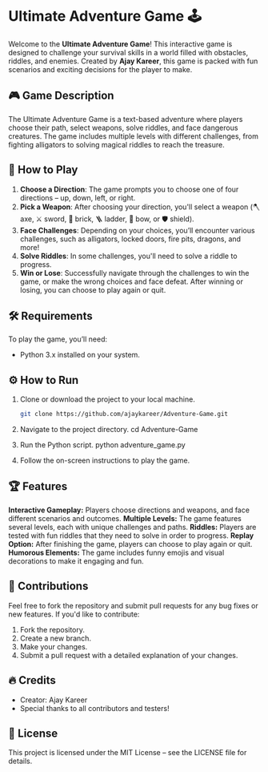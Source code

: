 # Ultimate Adventure Game 🕹️

Welcome to the **Ultimate Adventure Game**! This interactive game is designed to challenge your survival skills in a world filled with obstacles, riddles, and enemies. Created by **Ajay Kareer**, this game is packed with fun scenarios and exciting decisions for the player to make.

## 🎮 Game Description

The Ultimate Adventure Game is a text-based adventure where players choose their path, select weapons, solve riddles, and face dangerous creatures. The game includes multiple levels with different challenges, from fighting alligators to solving magical riddles to reach the treasure.

## 🚀 How to Play

1. **Choose a Direction**: The game prompts you to choose one of four directions – up, down, left, or right.
2. **Pick a Weapon**: After choosing your direction, you'll select a weapon (🪓 axe, ⚔️ sword, 🧱 brick, 🪜 ladder, 🏹 bow, or 🛡️ shield).
3. **Face Challenges**: Depending on your choices, you’ll encounter various challenges, such as alligators, locked doors, fire pits, dragons, and more!
4. **Solve Riddles**: In some challenges, you'll need to solve a riddle to progress.
5. **Win or Lose**: Successfully navigate through the challenges to win the game, or make the wrong choices and face defeat. After winning or losing, you can choose to play again or quit.

## 🛠️ Requirements

To play the game, you’ll need:

- Python 3.x installed on your system.

## ⚙️ How to Run

1. Clone or download the project to your local machine.
   
   ```bash
   git clone https://github.com/ajaykareer/Adventure-Game.git

2. Navigate to the project directory.
    cd Adventure-Game

3. Run the Python script.
    python adventure_game.py

4. Follow the on-screen instructions to play the game.

## 🏆 Features
**Interactive Gameplay:** Players choose directions and weapons, and face different scenarios and outcomes.
**Multiple Levels:** The game features several levels, each with unique challenges and paths.
**Riddles:** Players are tested with fun riddles that they need to solve in order to progress.
**Replay Option:** After finishing the game, players can choose to play again or quit.
**Humorous Elements:** The game includes funny emojis and visual decorations to make it engaging and fun.

## 🤝 Contributions
Feel free to fork the repository and submit pull requests for any bug fixes or new features. If you'd like to contribute:

1. Fork the repository.
2. Create a new branch.
3. Make your changes.
4. Submit a pull request with a detailed explanation of your changes.

## 🔥 Credits
* Creator: Ajay Kareer
* Special thanks to all contributors and testers!

## 📜 License
This project is licensed under the MIT License – see the LICENSE file for details.